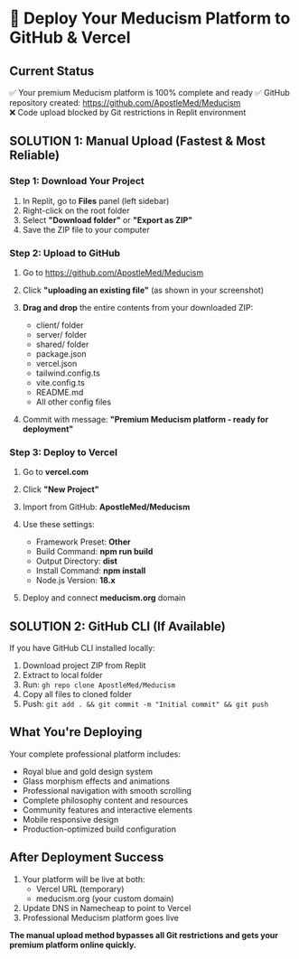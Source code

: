 # 🚀 Deploy Your Meducism Platform to GitHub & Vercel

## Current Status
✅ Your premium Meducism platform is 100% complete and ready
✅ GitHub repository created: https://github.com/ApostleMed/Meducism  
❌ Code upload blocked by Git restrictions in Replit environment

## SOLUTION 1: Manual Upload (Fastest & Most Reliable)

### Step 1: Download Your Project
1. In Replit, go to **Files** panel (left sidebar)
2. Right-click on the root folder
3. Select **"Download folder"** or **"Export as ZIP"**
4. Save the ZIP file to your computer

### Step 2: Upload to GitHub
1. Go to https://github.com/ApostleMed/Meducism
2. Click **"uploading an existing file"** (as shown in your screenshot)
3. **Drag and drop** the entire contents from your downloaded ZIP:
   - client/ folder
   - server/ folder  
   - shared/ folder
   - package.json
   - vercel.json
   - tailwind.config.ts
   - vite.config.ts
   - README.md
   - All other config files

4. Commit with message: **"Premium Meducism platform - ready for deployment"**

### Step 3: Deploy to Vercel
1. Go to **vercel.com**
2. Click **"New Project"**
3. Import from GitHub: **ApostleMed/Meducism**
4. Use these settings:
   - Framework Preset: **Other**
   - Build Command: **npm run build**
   - Output Directory: **dist**
   - Install Command: **npm install**
   - Node.js Version: **18.x**

5. Deploy and connect **meducism.org** domain

## SOLUTION 2: GitHub CLI (If Available)
If you have GitHub CLI installed locally:
1. Download project ZIP from Replit
2. Extract to local folder
3. Run: `gh repo clone ApostleMed/Meducism`
4. Copy all files to cloned folder
5. Push: `git add . && git commit -m "Initial commit" && git push`

## What You're Deploying
Your complete professional platform includes:
- Royal blue and gold design system
- Glass morphism effects and animations
- Professional navigation with smooth scrolling
- Complete philosophy content and resources
- Community features and interactive elements
- Mobile responsive design
- Production-optimized build configuration

## After Deployment Success
1. Your platform will be live at both:
   - Vercel URL (temporary)
   - meducism.org (your custom domain)
2. Update DNS in Namecheap to point to Vercel
3. Professional Meducism platform goes live

**The manual upload method bypasses all Git restrictions and gets your premium platform online quickly.**